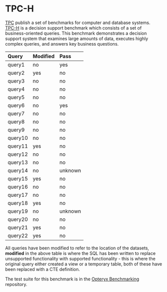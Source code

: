 # TPC-H

[TPC](https://www.tpc.org/) publish a set of benchmarks for computer and database systems. [TPC-H](https://www.tpc.org/tpch/default5.asp) is a decision support benchmark which consists of a set of business-oriented queries. This benchmark demonstrates a decision support system that examines large amounts of data, executes highly complex queries, and answers key business questions. 

Query   | Modified | Pass
:------ | :------- | :-----
query1  | no       | yes
query2  | yes      | no
query3  | no       | no
query4  | no       | no
query5  | no       | no
query6  | no       | yes
query7  | no       | no
query8  | no       | no
query9  | no       | no
query10 | no       | no
query11 | yes      | no
query12 | no       | no
query13 | no       | no
query14 | no       | unknown
query15 | yes      | no
query16 | no       | no
query17 | no       | no
query18 | yes      | no
query19 | no       | unknown
query20 | no       | no
query21 | yes      | no
query22 | yes      | no

All queries have been modified to refer to the location of the datasets, **modified** in the above table is where the SQL has been written to replace unsupported functionality with supported functionality - this is where the original query either created a view or a temporary table, both of these have been replaced with a CTE definition.

The test suite for this benchmark is in the [Opteryx Benchmarking](https://github.com/mabel-dev/wrenchy-bench) repository.
